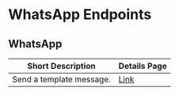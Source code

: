 # WhatsApp Endpoints

## WhatsApp

| Short Description        | Details Page                                |
| ------------------------ | ------------------------------------------- |
| Send a template message. | [Link](send-a-template-whatsapp-message.md) |
